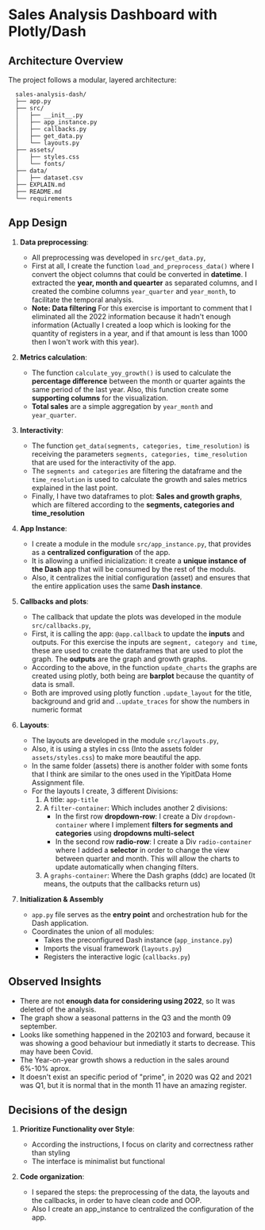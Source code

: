 # Sales Analysis Dashboard with Plotly/Dash

## Architecture Overview

The project follows a modular, layered architecture:

      sales-analysis-dash/
      ├── app.py
      ├── src/
      │   ├── __init__.py
      │   ├── app_instance.py
      │   ├── callbacks.py
      │   ├── get_data.py
      │   └── layouts.py
      ├── assets/
      │   ├── styles.css
      │   └── fonts/
      ├── data/
      │   ├── dataset.csv
      ├── EXPLAIN.md
      ├── README.md
      └── requirements

## App Design

1. **Data preprocessing**:
   - All preprocessing was developed in `src/get_data.py`,
   - First at all, I create the function `load_and_preprocess_data()` where I convert the object columns that could be converted in **datetime**. I extracted the **year, month and quearter** as separated columns, and I created the combine columns `year_quarter` and `year_month`, to facilitate the temporal analysis.
   - **Note: Data filtering**
   For this exercise is important to comment that I eliminated all the 2022 information because it hadn't enough information (Actually I created a loop which is looking for the quantity of registers in a year, and if that amount is less than 1000 then I won't work with this year).

2. **Metrics calculation**:
   - The function `calculate_yoy_growth()` is used to calculate the **percentage difference** between the month or quarter againts the same period of the last year. Also, this function create some **supporting columns** for the visualization.
   - **Total sales** are a simple aggregation by `year_month` and `year_quarter`.

3. **Interactivity**:
   - The function `get_data(segments, categories, time_resolution)` is receiving the parameters `segments, categories, time_resolution` that are used for the interactivity of the app.
   - The `segments and categories` are filtering the dataframe and the `time_resolution` is used to calculate the growth and sales metrics explained in the last point.
   - Finally, I have two dataframes to plot: **Sales and growth graphs**, which are filtered according to the **segments, categories and time_resolution**

4. **App Instance**:
   - I create a module in the module `src/app_instance.py`, that provides as a **centralized configuration** of the app.
   - It is allowing a unified inicialization: it create a **unique instance of the Dash** app that will be consumed by the rest of the moduls.
   - Also, it centralizes the initial configuration (asset) and ensures that the entire application uses the same **Dash instance**.

5. **Callbacks and plots**:
   - The callback that update the plots was developed in the module `src/callbacks.py`,
   - First, it is calling the app: `@app.callback` to update the **inputs** and outputs. For this exercise the inputs are `segment, category and time`, these are used to create the dataframes that are used to plot the graph.
   The **outputs** are the graph and growth graphs.
   - According to the above, in the function `update_charts` the graphs are created using plotly, both being are **barplot** because the quantity of data is small.
   - Both are improved using plotly function `.update_layout` for the title, background and grid and .`.update_traces` for show the numbers in numeric format
   
4. **Layouts**:
   - The layouts are developed in the module `src/layouts.py`,
   - Also, it is using a styles in css (Into the assets folder `assets/styles.css`) to make more beautiful the app.
   - In the same folder (assets) there is another folder with some fonts that I think are similar to the ones used in the YipitData Home Assignment file.
   - For the layouts I create, 3 different Divisions:
      1. A title: `app-title`
      2. A `filter-container`: Which includes another 2 divisions:
         * In the first row **dropdown-row**: I create a Div `dropdown-container` where I implement **filters for segments and categories** using **dropdowns multi-select**
         * In the second row **radio-row**: I create a Div `radio-container` where I added a **selector** in order to change the view between quarter and month.
      This will allow the charts to update automatically when changing filters.
      3. A `graphs-container`: Where the Dash graphs (ddc) are located (It means, the outputs that the callbacks return us)

5. **Initialization & Assembly**
   - `app.py` file serves as the **entry point** and orchestration hub for the Dash application.
   - Coordinates the union of all modules:
      - Takes the preconfigured Dash instance (`app_instance.py`)
      - Imports the visual framework (`layouts.py`)
      - Registers the interactive logic (`callbacks.py`)

## Observed Insights
   - There are not **enough data for considering using 2022**, so It was deleted of the analysis.
   - The graph show a seasonal patterns in the Q3 and the month 09 september.
   - Looks like something happened in the 202103 and forward, because it was showing a good behaviour but inmediatly it starts to decrease. This may have been Covid.
   - The Year-on-year growth shows a reduction in the sales around 6%-10% aprox.
   - It doesn't exist an specific period of "prime", in 2020 was Q2 and 2021 was Q1, but it is normal that in the month 11 have an amazing register.

## Decisions of the design

1. **Prioritize Functionality over Style**:
   - According the instructions, I focus on clarity and correctness rather than styling
   - The interface is minimalist but functional

2. **Code organization**:
   - I separed the steps: the preprocessing of the data, the layouts and the callbacks, in order to have clean code and OOP.
   - Also I create an app_instance to centralized the configuration of the app.